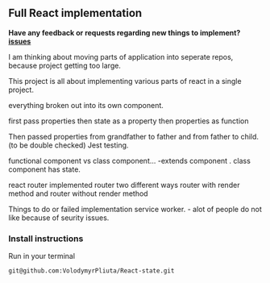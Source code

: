 ## Full React implementation
<b>Have any feedback or requests regarding new things to implement? [issues](https://github.com/VolodymyrPliuta/React-state/issues)</b>

I am thinking about moving parts of application into seperate repos, because project getting too large.

This project is all about implementing various parts of react in a single project.

everything broken out into its own component.




first pass properties
then state as a property
then properties as function

Then passed properties from grandfather to father and from father to child. (to be double checked)
Jest testing.



functional component vs class component... -extends component . class component has state. 

react router
implemented router two different ways
router with render method and router without render method

Things to do or failed implementation
service worker. - alot of people do not like because of seurity issues.

### Install instructions

Run in your terminal

```
git@github.com:VolodymyrPliuta/React-state.git
```
